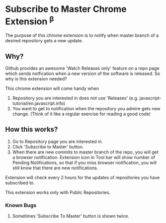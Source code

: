 # Subscribe to Master Chrome Extension <sup>β</sup>

The purpose of this chrome extension is to notify when master branch of a
desired repository gets a new update.

## Why?

Github provides an awesome 'Watch Releases only' feature on a repo page which
sends notfication when a new version of the software is released. So why is this
extension needed?

This chrome extension will come handy when

1. Repository you are interested in does not use 'Releases' (e.g. javascript-tutorial/en.javascript.info)
2. You want to get to notification when the repository you admire gets new
   change. (Think of it like a regular exercise for reading a good code)

## How this works?

1. Go to Repository page you are interested in.
2. Click 'Subscribe to Master' button.
3. When there are new commits to master branch of the repo, you will get a
   browser notification. Extension icon in Tool bar will show number of Pending Notifications, so that if
   you miss browser notification, you will still know that there are new notifications.

Extension will check every 2 hours for the updates of repositories you have
subscribed to.

This extension works only with Public Repositories.

### Known Bugs

1. Sometimes 'Subscribe To Master' button is shown twice.
